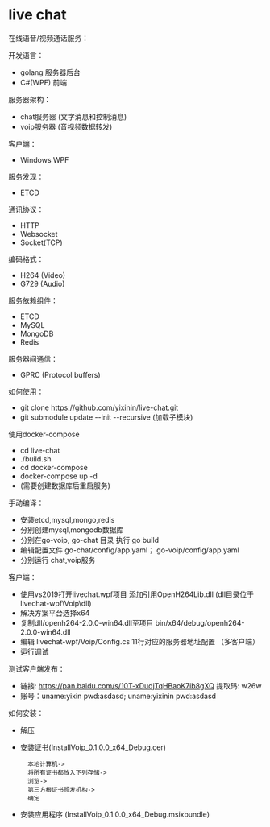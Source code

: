# live chat

在线语音/视频通话服务：

开发语言：
- golang 服务器后台
- C#(WPF) 前端

服务器架构：
- chat服务器    (文字消息和控制消息)
- voip服务器    (音视频数据转发)

客户端：
- Windows WPF

服务发现：
- ETCD

通讯协议：
- HTTP
- Websocket
- Socket(TCP)

编码格式：
- H264 (Video)
- G729 (Audio)

服务依赖组件：
- ETCD
- MySQL
- MongoDB
- Redis

服务器间通信：
- GPRC (Protocol buffers)

如何使用：
- git clone https://github.com/yixinin/live-chat.git
- git submodule update --init --recursive (加载子模块)

使用docker-compose
- cd live-chat
- ./build.sh
- cd docker-compose
- docker-compose up -d 
- (需要创建数据库后重启服务)

手动编译：
- 安装etcd,mysql,mongo,redis
- 分别创建mysql,mongodb数据库
- 分别在go-voip, go-chat 目录 执行 go build
- 编辑配置文件 go-chat/config/app.yaml； go-voip/config/app.yaml
- 分别运行 chat,voip服务

客户端：
- 使用vs2019打开livechat.wpf项目 添加引用OpenH264Lib.dll (dll目录位于livechat-wpf\Voip\dll)
- 解决方案平台选择x64
- 复制dll/openh264-2.0.0-win64.dll至项目 bin/x64/debug/openh264-2.0.0-win64.dll
- 编辑 livechat-wpf/Voip/Config.cs 11行对应的服务器地址配置 （多客户端）
- 运行调试

测试客户端发布：
- 链接: https://pan.baidu.com/s/10T-xDudjTqHBaoK7ib8gXQ 提取码: w26w
- 账号：uname:yixin pwd:asdasd; uname:yixinin pwd:asdasd

如何安装：
- 解压
- 安装证书(InstallVoip_0.1.0.0_x64_Debug.cer) 
    
        本地计算机->
        将所有证书都放入下列存储->
        浏览->
        第三方根证书颁发机构->
        确定
- 安装应用程序 (InstallVoip_0.1.0.0_x64_Debug.msixbundle)
